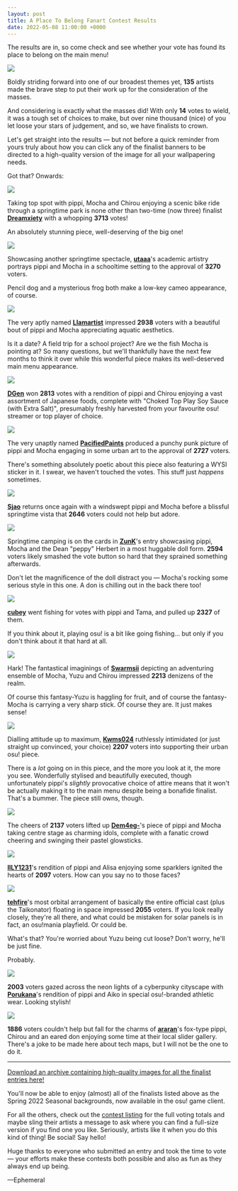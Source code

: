 ```yaml
---
layout: post
title: A Place To Belong Fanart Contest Results
date: 2022-05-08 11:00:00 +0000
---
```


The results are in, so come check and see whether your vote has found its place to belong on the main menu!

![](https://assets.ppy.sh/contests/142/banners/Dreamxiety.jpg)

Boldly striding forward into one of our broadest themes yet, **135** artists made the brave step to put their work up for the consideration of the masses.

And considering is exactly what the masses did! With only **14** votes to wield, it was a tough set of choices to make, but over nine thousand (nice) of you let loose your stars of judgement, and so, we have finalists to crown.

Let's get straight into the results — but not before a quick reminder from yours truly about how you can click any of the finalist banners to be directed to a high-quality version of the image for all your wallpapering needs.

Got that? Onwards:

[![](https://assets.ppy.sh/contests/142/banners/Dreamxiety.jpg)](https://assets.ppy.sh/contests/142/winners/Dreamxiety.png)

Taking top spot with pippi, Mocha and Chirou enjoying a scenic bike ride through a springtime park is none other than two-time (now three) finalist [**Dreamxiety**](https://osu.ppy.sh/users/13103233) with a whopping **3713** votes!

An absolutely stunning piece, well-deserving of the big one!

[![](https://assets.ppy.sh/contests/142/banners/utaaa.jpg)](https://assets.ppy.sh/contests/142/winners/utaaa.png)

Showcasing another springtime spectacle, [**utaaa**](https://osu.ppy.sh/users/9315038)'s academic artistry portrays pippi and Mocha in a schooltime setting to the approval of **3270** voters.

Pencil dog and a mysterious frog both make a low-key cameo appearance, of course.

[![](https://assets.ppy.sh/contests/142/banners/Llamartist.jpg)](https://assets.ppy.sh/contests/142/winners/Llamartist.png)

The very aptly named [**Llamartist**](https://osu.ppy.sh/users/14697690) impressed **2938** voters with a beautiful bout of pippi and Mocha appreciating aquatic aesthetics. 

Is it a date? A field trip for a school project? Are we the fish Mocha is pointing at? So many questions, but we'll thankfully have the next few months to think it over while this wonderful piece makes its well-deserved main menu appearance.

[![](https://assets.ppy.sh/contests/142/banners/DGen.jpg)](https://assets.ppy.sh/contests/142/winners/DGen.png)

[**DGen**](https://osu.ppy.sh/users/13290907) won **2813** votes with a rendition of pippi and Chirou enjoying a vast assortment of Japanese foods, complete with "Choked Top Play Soy Sauce (with Extra Salt)", presumably freshly harvested from your favourite osu! streamer or top player of choice.

[![](https://assets.ppy.sh/contests/142/banners/PacifiedPaints.jpg)](https://assets.ppy.sh/contests/142/winners/PacifiedPaints.png)

The very unaptly named [**PacifiedPaints**](https://osu.ppy.sh/users/8377453) produced a punchy punk picture of pippi and Mocha engaging in some urban art to the approval of **2727** voters.

There's something absolutely poetic about this piece also featuring a WYSI sticker in it. I swear, we haven't touched the votes. This stuff just *happens* sometimes.

[![](https://assets.ppy.sh/contests/142/banners/Sjao.jpg)](https://assets.ppy.sh/contests/142/winners/Sjao.png)

[**Sjao**](https://osu.ppy.sh/users/7295733) returns once again with a windswept pippi and Mocha before a blissful springtime vista that **2646** voters could not help but adore.

[![](https://assets.ppy.sh/contests/142/banners/ZunK.jpg)](https://assets.ppy.sh/contests/142/winners/ZunK.png)

Springtime camping is on the cards in [**ZunK**](https://osu.ppy.sh/users/1070783)'s entry showcasing pippi, Mocha and the Dean "peppy" Herbert in a most huggable doll form. **2594** voters likely smashed the vote button so hard that they sprained something afterwards.

Don't let the magnificence of the doll distract you — Mocha's rocking some serious style in this one. A don is chilling out in the back there too!

[![](https://assets.ppy.sh/contests/142/banners/cubey.jpg)](https://assets.ppy.sh/contests/142/winners/cubey.png)

[**cubey**](https://osu.ppy.sh/users/87861) went fishing for votes with pippi and Tama, and pulled up **2327** of them.

If you think about it, playing osu! is a bit like going fishing... but only if you don't think about it that hard at all.

[![](https://assets.ppy.sh/contests/142/banners/Swarmsii.jpg)](https://assets.ppy.sh/contests/142/winners/Swarmsii.png)

Hark! The fantastical imaginings of [**Swarmsii**](https://osu.ppy.sh/users/11716111) depicting an adventuring ensemble of Mocha, Yuzu and Chirou impressed **2213** denizens of the realm.

Of course this fantasy-Yuzu is haggling for fruit, and of course the fantasy-Mocha is carrying a very sharp stick. Of course they are. It just makes sense!

[![](https://assets.ppy.sh/contests/142/banners/Kwms024.jpg)](https://assets.ppy.sh/contests/142/winners/Kwms024.png)

Dialling attitude up to maximum, [**Kwms024**](https://osu.ppy.sh/users/11516014) ruthlessly intimidated (or just straight up convinced, your choice) **2207** voters into supporting their urban osu! piece.

There is a *lot* going on in this piece, and the more you look at it, the more you see. Wonderfully stylised and beautifully executed, though unfortunately pippi's *slightly* provocative choice of attire means that it won't be actually making it to the main menu despite being a bonafide finalist. That's a bummer. The piece still owns, though.

[![](https://assets.ppy.sh/contests/142/banners/Dem4eg-.jpg)](https://assets.ppy.sh/contests/142/winners/Dem4eg-.png)

The cheers of **2137** voters lifted up [**Dem4eg-**](https://osu.ppy.sh/users/7206818)'s piece of pippi and Mocha taking centre stage as charming idols, complete with a fanatic crowd cheering and swinging their pastel glowsticks.

[![](https://assets.ppy.sh/contests/142/banners/lILY1231.jpg)](https://assets.ppy.sh/contests/142/winners/lILY1231.png)

[**lILY1231**](https://osu.ppy.sh/users/29265711)'s rendition of pippi and Alisa enjoying some sparklers ignited the hearts of **2097** voters. How can you say no to those faces?

[![](https://assets.ppy.sh/contests/142/banners/tehfire.jpg)](https://assets.ppy.sh/contests/142/winners/tehfire.png)

[**tehfire**](https://osu.ppy.sh/users/7082924)'s most orbital arrangement of basically the entire official cast (plus the Taikonator) floating in space impressed **2055** voters. If you look really closely, they're all there, and what could be mistaken for solar panels is in fact, an osu!mania playfield. Or could be.

What's that? You're worried about Yuzu being cut loose? Don't worry, he'll be just fine.

Probably.

[![](https://assets.ppy.sh/contests/142/banners/Porukana.jpg)](https://assets.ppy.sh/contests/142/winners/Porukana.png)

**2003** voters gazed across the neon lights of a cyberpunky cityscape with [**Porukana**](https://osu.ppy.sh/users/12992775)'s rendition of pippi and Aiko in special osu!-branded athletic wear. Looking stylish!

[![](https://assets.ppy.sh/contests/142/banners/araran.jpg)](https://assets.ppy.sh/contests/142/winners/araran.png)

**1886** voters couldn't help but fall for the charms of [**araran**](https://osu.ppy.sh/users/8937198)'s fox-type pippi, Chirou and an eared don enjoying some time at their local slider gallery. There's a joke to be made here about tech maps, but I will not be the one to do it.

---

[Download an archive containing high-quality images for all the finalist entries here!](https://assets.ppy.sh/contests/142/APTB2022-Finalists.zip)

You'll now be able to enjoy (almost) all of the finalists listed above as the Spring 2022 Seasonal backgrounds, now available in the osu! game client. 

For all the others, check out the [contest listing](https://osu.ppy.sh/community/contests/142) for the full voting totals and maybe sling their artists a message to ask where you can find a full-size version if you find one you like. Seriously, artists like it when you do this kind of thing! Be social! Say hello!

Huge thanks to everyone who submitted an entry and took the time to vote — your efforts make these contests both possible and also as fun as they always end up being.

—Ephemeral

